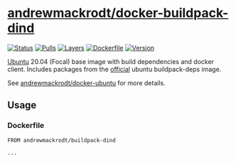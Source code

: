 # [andrewmackrodt/docker-buildpack-dind](https://github.com/andrewmackrodt/dockerfiles/tree/master/buildpack-dind)

[![Status](https://jenkins.mackrodt.io/buildStatus/icon?job=dockerfiles%2Fbuildpack-dind)][status]
[![Pulls](https://img.shields.io/docker/pulls/andrewmackrodt/buildpack-dind.svg)][pulls]
[![Layers](https://images.microbadger.com/badges/image/andrewmackrodt/buildpack-dind.svg)][layers]
[![Dockerfile](https://img.shields.io/github/size/andrewmackrodt/dockerfiles/buildpack-dind/Dockerfile.svg?label=dockerfile)][dockerfile]
[![Version](https://images.microbadger.com/badges/version/andrewmackrodt/buildpack-dind.svg)][version]

[status]: https://jenkins.mackrodt.io/job/dockerfiles/job/buildpack-dind/
[pulls]: https://hub.docker.com/r/andrewmackrodt/buildpack-dind
[layers]: https://microbadger.com/images/andrewmackrodt/buildpack-dind
[dockerfile]: https://github.com/andrewmackrodt/dockerfiles/blob/master/buildpack-dind/Dockerfile
[version]: https://hub.docker.com/r/andrewmackrodt/buildpack-dind/tags

[Ubuntu](https://www.ubuntu.com/) 20.04 (Focal) base image with build dependencies
and docker client. Includes packages from the [official](https://github.com/docker-library/buildpack-deps/blob/65d69325ad741cea6dee20781c1faaab2e003d87/ubuntu/focal/Dockerfile)
ubuntu buildpack-deps image.

See [andrewmackrodt/docker-ubuntu](https://github.com/andrewmackrodt/dockerfiles/tree/master/ubuntu)
for more details.

## Usage

### Dockerfile

```
FROM andrewmackrodt/buildpack-dind

...
```
